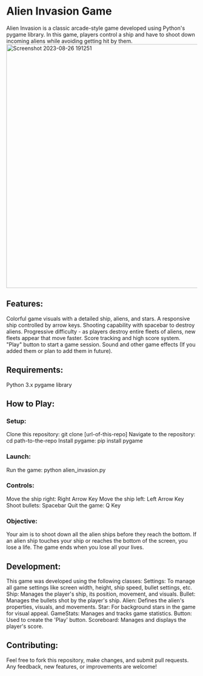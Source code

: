 # Alien Invasion Game
Alien Invasion is a classic arcade-style game developed using Python's pygame library. 
In this game, players control a ship and have to shoot down 
incoming aliens while avoiding getting hit by them.
<img width="641" alt="Screenshot 2023-08-26 191251" src="https://github.com/Masanbat12/Private_projects/assets/93978448/5d86120a-94ad-4ecd-8184-3973b00b4acf">
## Features:
Colorful game visuals with a detailed ship, aliens, and stars.
A responsive ship controlled by arrow keys.
Shooting capability with spacebar to destroy aliens.
Progressive difficulty - as players destroy entire fleets of aliens, new fleets appear that move faster.
Score tracking and high score system.
"Play" button to start a game session.
Sound and other game effects (If you added them or plan to add them in future).
## Requirements:
Python 3.x
pygame library
## How to Play:
### Setup:
Clone this repository: git clone [url-of-this-repo]
Navigate to the repository: cd path-to-the-repo
Install pygame: pip install pygame
### Launch:
Run the game: python alien_invasion.py
### Controls:
Move the ship right: Right Arrow Key
Move the ship left: Left Arrow Key
Shoot bullets: Spacebar
Quit the game: Q Key
### Objective:
Your aim is to shoot down all the alien ships before they reach the bottom.
If an alien ship touches your ship or reaches the bottom of the screen, you lose a life.
The game ends when you lose all your lives.
## Development:
This game was developed using the following classes:
Settings: To manage all game settings like screen width, height, ship speed, bullet settings, etc.
Ship: Manages the player's ship, its position, movement, and visuals.
Bullet: Manages the bullets shot by the player's ship.
Alien: Defines the alien's properties, visuals, and movements.
Star: For background stars in the game for visual appeal.
GameStats: Manages and tracks game statistics.
Button: Used to create the 'Play' button.
Scoreboard: Manages and displays the player's score.
## Contributing:
Feel free to fork this repository, make changes, and submit pull requests. Any feedback, new features, or improvements are welcome!
